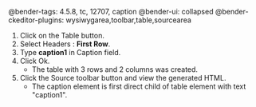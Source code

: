 @bender-tags: 4.5.8, tc, 12707, caption
@bender-ui: collapsed
@bender-ckeditor-plugins: wysiwygarea,toolbar,table,sourcearea

1. Click on the Table button.
1. Select Headers : **First Row**.
1. Type **caption1** in Caption field.
1. Click Ok.
	* The table with 3 rows and 2 columns was created.
1. Click the Source toolbar button and view the generated HTML.
	* The caption element is first direct child of table element with text "caption1".
